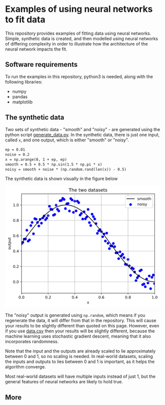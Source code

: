 # Examples of using neural networks to fit data

This repository provides examples of fitting data using neural networks.  Simple, synthetic data is created, and then modelled using neural networks of differing complexity in order to illustrate how the architecture of the neural network impacts the fit.

## Software requirements

To run the examples in this repository, python3 is needed, along with the following libraries:

- numpy
- pandas
- matplotlib

## The synthetic data

Two sets of synthetic data - "smooth" and "noisy" - are generated using the python script [generate_data.py](generate_data.py).  In the synthetic data, there is just one input, called `x`, and one output, which is either "smooth" or "noisy".

```
ep = 0.01
noise = 0.2
x = np.arange(0, 1 + ep, ep)
smooth = 0.5 + 0.5 * np.sin(1.5 * np.pi * x)
noisy = smooth + noise * (np.random.rand(len(x)) - 0.5)
```

The synthetic data is shown visually in the figure below

![The synthetic data](data.svg)

The "noisy" output is generated using `np.random`, which means if you regenerate the data, it will differ from that in the repository.  This will cause your results to be slightly different than quoted on this page.  However, even if you use [data.csv](data.csv) then your results will be slightly different, because the machine learning uses stochastic gradient descent, meaning that it also incorporates randomness.

Note that the input and the outputs are already scaled to lie approximately between 0 and 1, so no scaling is needed.  In real-world datasets, scaling the inputs and outputs to lies between 0 and 1 is important, as it helps the algorithm converge.

Most real-world datasets will have multiple inputs instead of just 1, but the general features of neural networks are likely to hold true.

## More



